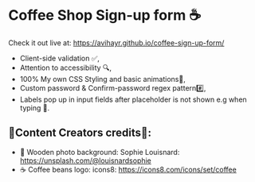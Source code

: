 # Coffee Shop Sign-up form ☕
Check it out live at: https://avihayr.github.io/coffee-sign-up-form/

- Client-side validation ✅,
- Attention to accessibility 🔍,
- 100% My own CSS Styling and basic animations🎨,
- Custom password & Confirm-password regex pattern#️⃣,
- Labels pop up in input fields after placeholder is not shown e.g when typing 📝.

## 🌟Content Creators credits🌟: 
- 🌲 Wooden photo background: Sophie Louisnard: https://unsplash.com/@louisnardsophie
- ☕ Coffee beans logo: icons8: https://icons8.com/icons/set/coffee
